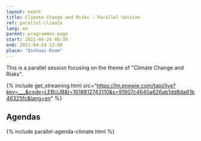 ```yaml
---
layout: event
title: Climate Change and Risks - Parallel Session
ref: parallel-climate
lang: en
parent: programmes-page
start: 2021-04-24 08:30
end: 2021-04-24 12:00
place: "Qinhuai Room"
---
```

This is a parallel session focusing on the theme of "Climate Change and Risks".

{% include get_streaming.html src="https://lm.enewie.com/tapi/live?key=___&code=LEBUJB&t=1618812743110&s=91807c4640a626ab1dd8da61b46325fc&lang=en" %}


## Agendas

{% include parallel-agenda-climate.html %}

